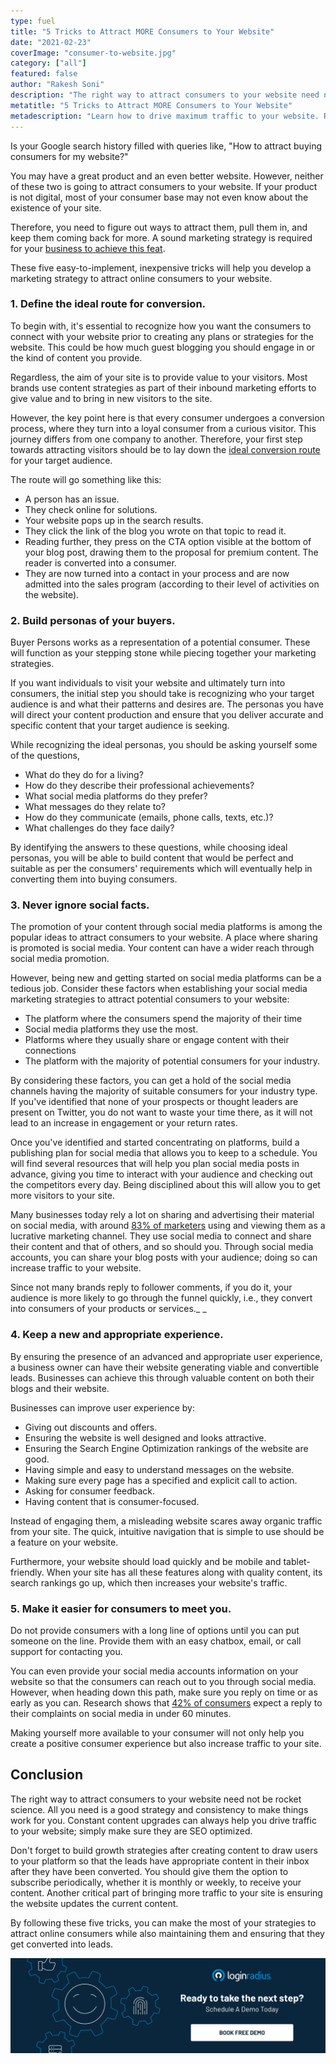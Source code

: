 ```yaml
---
type: fuel
title: "5 Tricks to Attract MORE Consumers to Your Website"
date: "2021-02-23"
coverImage: "consumer-to-website.jpg"
category: ["all"]
featured: false
author: "Rakesh Soni"
description: "The right way to attract consumers to your website need not be rocket science. All you need is a good strategy and consistency to make things work for you. Constant content upgrades can always help you drive traffic to your website; simply make sure they are SEO optimized."
metatitle: "5 Tricks to Attract MORE Consumers to Your Website"
metadescription: "Learn how to drive maximum traffic to your website. Read the best ways to develop a marketing strategy to attract online consumers to your website in 2021."
---
```


Is your Google search history filled with queries like, "How to attract buying consumers for my website?"

You may have a great product and an even better website. However, neither of these two is going to attract consumers to your website. If your product is not digital, most of your consumer base may not even know about the existence of your site.

Therefore, you need to figure out ways to attract them, pull them in, and keep them coming back for more. A sound marketing strategy is required for your [business to achieve this feat](https://www.loginradius.com/blog/fuel/2021/01/consumer-experience-b2b-saas/).

These five easy-to-implement, inexpensive tricks will help you develop a marketing strategy to attract online consumers to your website.

### 1. Define the ideal route for conversion.

To begin with, it's essential to recognize how you want the consumers to connect with your website prior to creating any plans or strategies for the website. This could be how much guest blogging you should engage in or the kind of content you provide.

Regardless, the aim of your site is to provide value to your visitors. Most brands use content strategies as part of their inbound marketing efforts to give value and to bring in new visitors to the site.

However, the key point here is that every consumer undergoes a conversion process, where they turn into a loyal consumer from a curious visitor. This journey differs from one company to another. Therefore, your first step towards attracting visitors should be to lay down the [ideal conversion route](https://www.loginradius.com/blog/fuel/2021/01/sign-up-tips-conversion-rate/) for your target audience.

The route will go something like this:

- A person has an issue.
- They check online for solutions.
- Your website pops up in the search results.
- They click the link of the blog you wrote on that topic to read it.
- Reading further, they press on the CTA option visible at the bottom of your blog post, drawing them to the proposal for premium content. The reader is converted into a consumer.
- They are now turned into a contact in your process and are now admitted into the sales program (according to their level of activities on the website).

### 2. Build personas of your buyers.

Buyer Persons works as a representation of a potential consumer. These will function as your stepping stone while piecing together your marketing strategies.

If you want individuals to visit your website and ultimately turn into consumers, the initial step you should take is recognizing who your target audience is and what their patterns and desires are. The personas you have will direct your content production and ensure that you deliver accurate and specific content that your target audience is seeking.

While recognizing the ideal personas, you should be asking yourself some of the questions,

- What do they do for a living?
- How do they describe their professional achievements?
- What social media platforms do they prefer?
- What messages do they relate to?
- How do they communicate (emails, phone calls, texts, etc.)?
- What challenges do they face daily?

By identifying the answers to these questions, while choosing ideal personas, you will be able to build content that would be perfect and suitable as per the consumers' requirements which will eventually help in converting them into buying consumers.

### 3. Never ignore social facts.

The promotion of your content through social media platforms is among the popular ideas to attract consumers to your website. A place where sharing is promoted is social media. Your content can have a wider reach through social media promotion.

However, being new and getting started on social media platforms can be a tedious job. Consider these factors when establishing your social media marketing strategies to attract potential consumers to your website:

- The platform where the consumers spend the majority of their time
- Social media platforms they use the most.
- Platforms where they usually share or engage content with their connections
- The platform with the majority of potential consumers for your industry.

By considering these factors, you can get a hold of the social media channels having the majority of suitable consumers for your industry type. If you've identified that none of your prospects or thought leaders are present on Twitter, you do not want to waste your time there, as it will not lead to an increase in engagement or your return rates.

Once you've identified and started concentrating on platforms, build a publishing plan for social media that allows you to keep to a schedule. You will find several resources that will help you plan social media posts in advance, giving you time to interact with your audience and checking out the competitors every day. Being disciplined about this will allow you to get more visitors to your site.

Many businesses today rely a lot on sharing and advertising their material on social media, with around [83% of marketers](https://contentmarketinginstitute.com/wp-content/uploads/2020/09/b2b-2021-research-final.pdf) using and viewing them as a lucrative marketing channel. They use social media to connect and share their content and that of others, and so should you. Through social media accounts, you can share your blog posts with your audience; doing so can increase traffic to your website.

Since not many brands reply to follower comments, if you do it, your audience is more likely to go through the funnel quickly, i.e., they convert into consumers of your products or services.\_ \_

### 4. Keep a new and appropriate experience.

By ensuring the presence of an advanced and appropriate user experience, a business owner can have their website generating viable and convertible leads. Businesses can achieve this through valuable content on both their blogs and their website.

Businesses can improve user experience by:

- Giving out discounts and offers.
- Ensuring the website is well designed and looks attractive.
- Ensuring the Search Engine Optimization rankings of the website are good.
- Having simple and easy to understand messages on the website.
- Making sure every page has a specified and explicit call to action.
- Asking for consumer feedback.
- Having content that is consumer-focused.

Instead of engaging them, a misleading website scares away organic traffic from your site. The quick, intuitive navigation that is simple to use should be a feature on your website.

Furthermore, your website should load quickly and be mobile and tablet-friendly. When your site has all these features along with quality content, its search rankings go up, which then increases your website's traffic.

### 5. Make it easier for consumers to meet you.

Do not provide consumers with a long line of options until you can put someone on the line. Provide them with an easy chatbox, email, or call support for contacting you.

You can even provide your social media accounts information on your website so that the consumers can reach out to you through social media. However, when heading down this path, make sure you reply on time or as early as you can. Research shows that [42% of consumers](https://www.convinceandconvert.com/social-media-research/42-percent-of-consumers-complaining-in-social-media-expect-60-minute-response-time/) expect a reply to their complaints on social media in under 60 minutes.

Making yourself more available to your consumer will not only help you create a positive consumer experience but also increase traffic to your site.

## Conclusion

The right way to attract consumers to your website need not be rocket science. All you need is a good strategy and consistency to make things work for you. Constant content upgrades can always help you drive traffic to your website; simply make sure they are SEO optimized.

Don't forget to build growth strategies after creating content to draw users to your platform so that the leads have appropriate content in their inbox after they have been converted. You should give them the option to subscribe periodically, whether it is monthly or weekly, to receive your content. Another critical part of bringing more traffic to your site is ensuring the website updates the current content.

By following these five tricks, you can make the most of your strategies to attract online consumers while also maintaining them and ensuring that they get converted into leads.

[![book-a-demo-loginradius](book-a-demo-loginradius.png)](https://www.loginradius.com/book-a-demo/)
